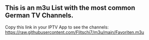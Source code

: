 ## This is an m3u List with the most common German TV Channels.
Copy this link in your IPTV App to see the channels: 
https://raw.githubusercontent.com/Flitschi7/m3u/main/Favoriten.m3u
